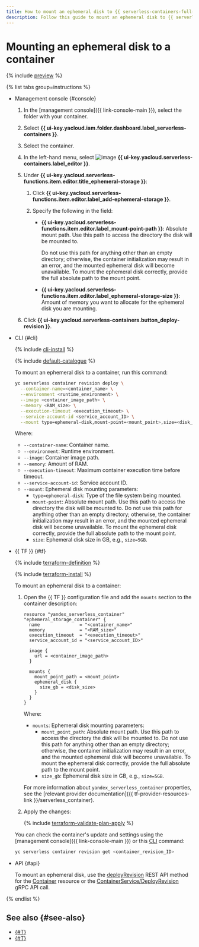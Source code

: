 ```yaml
---
title: How to mount an ephemeral disk to {{ serverless-containers-full-name }}
description: Follow this guide to mount an ephemeral disk to {{ serverless-containers-name }}.
---
```


# Mounting an ephemeral disk to a container

{% include [preview](../../_includes/note-preview-by-request.md) %}

{% list tabs group=instructions %}

- Management console {#console}
    
    1. In the [management console]({{ link-console-main }}), select the folder with your container.
    1. Select **{{ ui-key.yacloud.iam.folder.dashboard.label_serverless-containers }}**.
    1. Select the container.
    1. In the left-hand menu, select ![image](../../_assets/console-icons/pencil-to-square.svg) **{{ ui-key.yacloud.serverless-containers.label_editor }}**.
    1. Under **{{ ui-key.yacloud.serverless-functions.item.editor.title_ephemeral-storage }}**:

        1. Click **{{ ui-key.yacloud.serverless-functions.item.editor.label_add-ephemeral-storage }}**.
        1. Specify the following in the field:

            * **{{ ui-key.yacloud.serverless-functions.item.editor.label_mount-point-path }}**: Absolute mount path. Use this path to access the directory the disk will be mounted to.
            
                Do not use this path for anything other than an empty directory; otherwise, the container initialization may result in an error, and the mounted ephemeral disk will become unavailable. To mount the ephemeral disk correctly, provide the full absolute path to the mount point.
            * **{{ ui-key.yacloud.serverless-functions.item.editor.label_ephemeral-storage-size }}**: Amount of memory you want to allocate for the ephemeral disk you are mounting.
    1. Click **{{ ui-key.yacloud.serverless-containers.button_deploy-revision }}**.

- CLI {#cli}

  {% include [cli-install](../../_includes/cli-install.md) %}

  {% include [default-catalogue](../../_includes/default-catalogue.md) %}

  To mount an ephemeral disk to a container, run this command:

  ```bash
  yc serverless container revision deploy \
    --container-name=<container_name> \
    --environment <runtime_environment> \
    --image <container_image_path> \
    --memory <RAM_size> \
    --execution-timeout <execution_timeout> \
    --service-account-id <service_account_ID> \
    --mount type=ephemeral-disk,mount-point=<mount_point>,size=<disk_size>
  ```

  Where:

  * `--container-name`: Container name.
  * `--environment`: Runtime environment.
  * `--image`: Container image path.
  * `--memory`: Amount of RAM.
  * `--execution-timeout`: Maximum container execution time before timeout.
  * `--service-account-id`: Service account ID.
  * `--mount`: Ephemeral disk mounting parameters:
    * `type=ephemeral-disk`: Type of the file system being mounted.
    * `mount-point`: Absolute mount path. Use this path to access the directory the disk will be mounted to. Do not use this path for anything other than an empty directory; otherwise, the container initialization may result in an error, and the mounted ephemeral disk will become unavailable. To mount the ephemeral disk correctly, provide the full absolute path to the mount point.
    * `size`: Ephemeral disk size in GB, e.g., `size=5GB`.

- {{ TF }} {#tf}

  {% include [terraform-definition](../../_tutorials/_tutorials_includes/terraform-definition.md) %}

  {% include [terraform-install](../../_includes/terraform-install.md) %}

  To mount an ephemeral disk to a container:

  1. Open the {{ TF }} configuration file and add the `mounts` section to the container description:

      ```hcl
      resource "yandex_serverless_container" "ephemeral_storage_container" {
        name               = "<container_name>"
        memory             = "<RAM_size>"
        execution_timeout  = "<execution_timeout>"
        service_account_id = "<service_account_ID>"

        image {
          url = <container_image_path>
        }

        mounts {
          mount_point_path = <mount_point>
          ephemeral_disk {
            size_gb = <disk_size>
          }
        }
      }
      ```

      Where:

      * `mounts`: Ephemeral disk mounting parameters:
        * `mount_point_path`: Absolute mount path. Use this path to access the directory the disk will be mounted to. Do not use this path for anything other than an empty directory; otherwise, the container initialization may result in an error, and the mounted ephemeral disk will become unavailable. To mount the ephemeral disk correctly, provide the full absolute path to the mount point.
        * `size_gb`: Ephemeral disk size in GB, e.g., `size=5GB`.

      For more information about `yandex_serverless_container` properties, see the [relevant provider documentation]({{ tf-provider-resources-link }}/serverless_container).

  1. Apply the changes:

     {% include [terraform-validate-plan-apply](../../_tutorials/_tutorials_includes/terraform-validate-plan-apply.md) %}

  You can check the container's update and settings using the [management console]({{ link-console-main }}) or this [CLI](../../cli/quickstart.md) command:

  ```bash
  yc serverless container revision get <container_revision_ID>
  ```

- API {#api}

  To mount an ephemeral disk, use the [deployRevision](../containers/api-ref/Container/deployRevision.md) REST API method for the [Container](../containers/api-ref/Container/index.md) resource or the [ContainerService/DeployRevision](../containers/api-ref/grpc/Container/deployRevision.md) gRPC API call.

{% endlist %}

## See also {#see-also}

* [{#T}](../concepts/mounting.md)
* [{#T}](../../functions/concepts/mounting.md)
